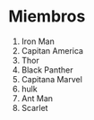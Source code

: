 # Miembros

1. Iron Man
2. Capitan America
3. Thor
4. Black Panther
5. Capitana Marvel
6. hulk
7. Ant Man
8. Scarlet